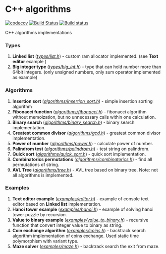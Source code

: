 # C++ algorithms

[![codecov](https://codecov.io/gh/Loggi-pro/cpp-algorithms/branch/master/graph/badge.svg?token=sbY7YfIaUg)](https://codecov.io/gh/Loggi-pro/cpp-algorithms) 
[![Build Status](https://travis-ci.com/loggi-pro/cpp-algorithms.svg?branch=master)](https://travis-ci.com/loggi-pro/cpp-algorithms) 
[![Build status](https://ci.appveyor.com/api/projects/status/jprik3uyr8162qkg/branch/master?svg=true)](https://ci.appveyor.com/project/Loggi-pro/cpp-algorithms/branch/master)


C++ algorithms implementations

### Types
1. **Linked list** ([*types/list.h*](/src/types/list.h)) - custom ram allocator implemented. (see **Text editor** example )
2. **Big integer type** ([*types/big_int.h*](/src/types/big_int.h))  - type that can hold number more than 64bit integers. (only unsigned numbers, only sum operator implemented as example)
### Algorithms
1. **Insertion sort** ([*algorithms/insertion_sort.h*](/src/algorithms/insertion_sort.h)) - simple insertion sorting algorithm
2. **Fibonacci function** ([*algorithms/fibonacci.h*](/src/algorithms/fibonacci.h)) - fibonacci algorithm without memoization, but no unnecessary calls within one calculation.
3. **Binary search** ([*algorithms/binary_search.h*](/src/algorithms/binary_search.h)) - binary search implementation.
4. **Greatest common divisor** ([*algorithms/gcd.h*](/src/algorithms/gcd.h)) - greatest common divisor implementation.
5. **Power of number**  ([*algorithms/power.h*](/src/algorithms/power.h)) - calculate power of number.
6. **Palindrom test**  ([*algorithms/palindrom.h*](/src/algorithms/palindrom.h)) - test string on palindrom.
7. **Quick sort**  ([*algorithms/quick_sort.h*](/src/algorithms/quick_sort.h)) - quick sort implementation.
7. **Combinatorics permutations**  ([*algorithms/combinatorics.h*](/src/algorithms/combinatorics.h)) - find all permutations of string.
7. **AVL Tree**  ([*algorithms/tree.h*](/src/algorithms/tree.h)) - AVL tree based on binary tree. Note: not all algorithms is implemented.
### Examples
1. **Text editor example** ([*examples/editor.h*](/src/examples/editor.h)) - example of console text editor  based on **Linked list** implementation.
2. **Hanoi tower example** ([*examples/hanoi.h*](/src/examples/hanoi.h)) - example of solving hanoi tower puzzle by recursion.
3. **Value to binary example** ([*examples/value_to_binary.h*](/src/examples/value_to_binary.h)) - recursive function that convert integer value to binary as string.
3. **Coin exchange algorithm** ([*examples/coins.h*](/src/examples/coins.h)) - backtrack search algorithm implementation of coins exchange. Used static time polymorphism with variant type.
3. **Maze solver** ([*examples/maze.h*](/src/examples/maze.h)) - backtrack search the exit from maze.  

